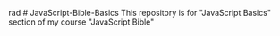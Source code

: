 rad # JavaScript-Bible-Basics
This repository is for "JavaScript Basics" section of my course "JavaScript Bible"
